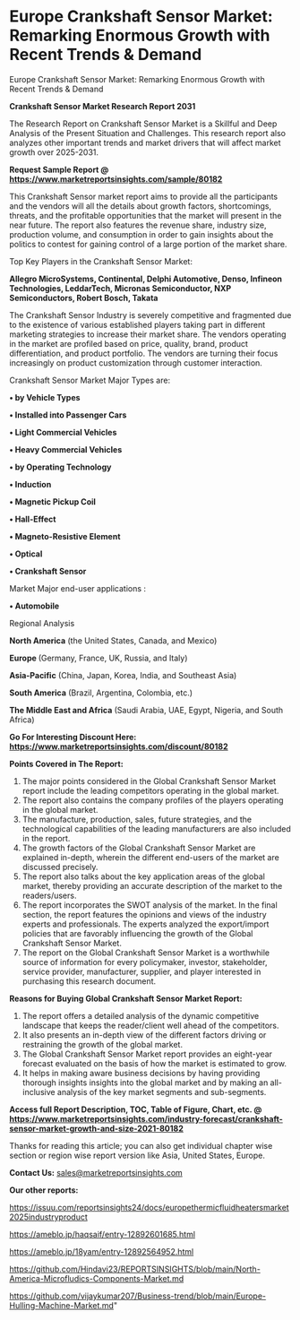 # Europe Crankshaft Sensor Market: Remarking Enormous Growth with Recent Trends & Demand
 Europe Crankshaft Sensor Market: Remarking Enormous Growth with Recent Trends & Demand

<strong>Crankshaft Sensor Market Research Report 2031</strong>

The Research Report on Crankshaft Sensor Market is a Skillful and Deep Analysis of the Present Situation and Challenges. This research report also analyzes other important trends and market drivers that will affect market growth over 2025-2031.

<strong>Request Sample Report @ <a href=https://www.marketreportsinsights.com/sample/80182>https://www.marketreportsinsights.com/sample/80182</a></strong>

This Crankshaft Sensor market report aims to provide all the participants and the vendors will all the details about growth factors, shortcomings, threats, and the profitable opportunities that the market will present in the near future. The report also features the revenue share, industry size, production volume, and consumption in order to gain insights about the politics to contest for gaining control of a large portion of the market share.

Top Key Players in the Crankshaft Sensor Market:

<strong>Allegro MicroSystems, Continental, Delphi Automotive, Denso, Infineon Technologies, LeddarTech, Micronas Semiconductor, NXP Semiconductors, Robert Bosch, Takata</strong>

The Crankshaft Sensor Industry is severely competitive and fragmented due to the existence of various established players taking part in different marketing strategies to increase their market share. The vendors operating in the market are profiled based on price, quality, brand, product differentiation, and product portfolio. The vendors are turning their focus increasingly on product customization through customer interaction.

Crankshaft Sensor Market Major Types are:

<strong>• by Vehicle Types

• Installed into Passenger Cars

• Light Commercial Vehicles

• Heavy Commercial Vehicles

• by Operating Technology

• Induction

• Magnetic Pickup Coil

• Hall-Effect

• Magneto-Resistive Element

• Optical

• Crankshaft Sensor</strong>

Market Major end-user applications :

<strong>• Automobile</strong>

Regional Analysis

</u><strong><b>North America</b></strong> (the United States, Canada, and Mexico)

<strong><b>Europe </b></strong>(Germany, France, UK, Russia, and Italy)

<strong><b>Asia-Pacific</b></strong> (China, Japan, Korea, India, and Southeast Asia)

<strong><b>South America</b></strong> (Brazil, Argentina, Colombia, etc.)

<strong><b>The Middle East and Africa</b></strong> (Saudi Arabia, UAE, Egypt, Nigeria, and South Africa)

<strong>Go For Interesting Discount Here: <a href=https://www.marketreportsinsights.com/discount/80182>https://www.marketreportsinsights.com/discount/80182</a></strong>

<strong>Points Covered in The Report:</strong>
<ol>
  <li>The major points considered in the Global Crankshaft Sensor Market report include the leading competitors operating in the global market.</li>
  <li>The report also contains the company profiles of the players operating in the global market.</li>
  <li>The manufacture, production, sales, future strategies, and the technological capabilities of the leading manufacturers are also included in the report.</li>
  <li>The growth factors of the Global Crankshaft Sensor Market are explained in-depth, wherein the different end-users of the market are discussed precisely.</li>
  <li>The report also talks about the key application areas of the global market, thereby providing an accurate description of the market to the readers/users.</li>
  <li>The report incorporates the SWOT analysis of the market. In the final section, the report features the opinions and views of the industry experts and professionals. The experts analyzed the export/import policies that are favorably influencing the growth of the Global Crankshaft Sensor Market.</li>
  <li>The report on the Global Crankshaft Sensor Market is a worthwhile source of information for every policymaker, investor, stakeholder, service provider, manufacturer, supplier, and player interested in purchasing this research document.</li>
</ol>
<strong>Reasons for Buying Global Crankshaft Sensor Market Report:</strong>

<ol>
  <li>The report offers a detailed analysis of the dynamic competitive landscape that keeps the reader/client well ahead of the competitors.</li>
  <li>It also presents an in-depth view of the different factors driving or restraining the growth of the global market.</li>
  <li>The Global Crankshaft Sensor Market report provides an eight-year forecast evaluated on the basis of how the market is estimated to grow.</li>
  <li>It helps in making aware business decisions by having providing thorough insights insights into the global market and by making an all-inclusive analysis of the key market segments and sub-segments.</li>
</ol>
<strong>Access full Report Description, TOC, Table of Figure, Chart, etc. @ <a href=https://www.marketreportsinsights.com/industry-forecast/crankshaft-sensor-market-growth-and-size-2021-80182>https://www.marketreportsinsights.com/industry-forecast/crankshaft-sensor-market-growth-and-size-2021-80182</a></strong>


Thanks for reading this article; you can also get individual chapter wise section or region wise report version like Asia, United States, Europe.

<strong>Contact Us:</strong>
sales@marketreportsinsights.com

<strong>Our other reports:</strong>

<a href=https://issuu.com/reportsinsights24/docs/europethermicfluidheatersmarket2025industryproduct>https://issuu.com/reportsinsights24/docs/europethermicfluidheatersmarket2025industryproduct</a>

<a href=https://ameblo.jp/haqsaif/entry-12892601685.html>https://ameblo.jp/haqsaif/entry-12892601685.html</a>

<a href=https://ameblo.jp/18yam/entry-12892564952.html>https://ameblo.jp/18yam/entry-12892564952.html</a>

<a href=https://github.com/Hindavi23/REPORTSINSIGHTS/blob/main/North-America-Microfludics-Components-Market.md>https://github.com/Hindavi23/REPORTSINSIGHTS/blob/main/North-America-Microfludics-Components-Market.md</a>

<a href=https://github.com/vijaykumar207/Business-trend/blob/main/Europe-Hulling-Machine-Market.md>https://github.com/vijaykumar207/Business-trend/blob/main/Europe-Hulling-Machine-Market.md</a>"
